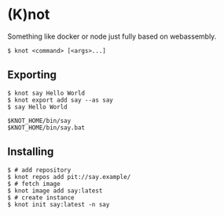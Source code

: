 # (K)not

Something like docker or node just fully based
on webassembly.

```
$ knot <command> [<args>...]
```

## Exporting

```
$ knot say Hello World
$ knot export add say --as say
$ say Hello World
```

```
$KNOT_HOME/bin/say
$KNOT_HOME/bin/say.bat
```

## Installing

```
$ # add repository
$ knot repos add pit://say.example/
$ # fetch image
$ knot image add say:latest
$ # create instance
$ knot init say:latest -n say
```

